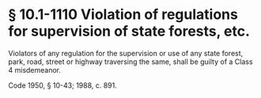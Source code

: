 # § 10.1-1110 Violation of regulations for supervision of state forests, etc.

<p>Violators of any regulation for the supervision or use of any state forest, park, road, street or highway traversing the same, shall be guilty of a Class 4 misdemeanor.</p><p>Code 1950, § 10-43; 1988, c. 891.</p>